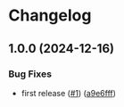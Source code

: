 # Changelog

## 1.0.0 (2024-12-16)


### Bug Fixes

* first release ([#1](https://github.com/StackOneHQ/file-picker/issues/1)) ([a9e6fff](https://github.com/StackOneHQ/file-picker/commit/a9e6fff0c3174beffaab819396283f25d8b17cf6))
